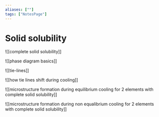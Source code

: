 ```yaml
---
aliases: [""]
tags: ["NotesPage"]
---
```


# Solid solubility

![[complete solid solubility]]

![[phase diagram basics]]

![[tie-lines]]

![[how tie lines shift during cooling]]

![[microstructure formation during equilibrium cooling for 2 elements with complete solid solubility]]

![[microstructure formation during non equalibrium cooling for 2 elements with complete solid solubility]]